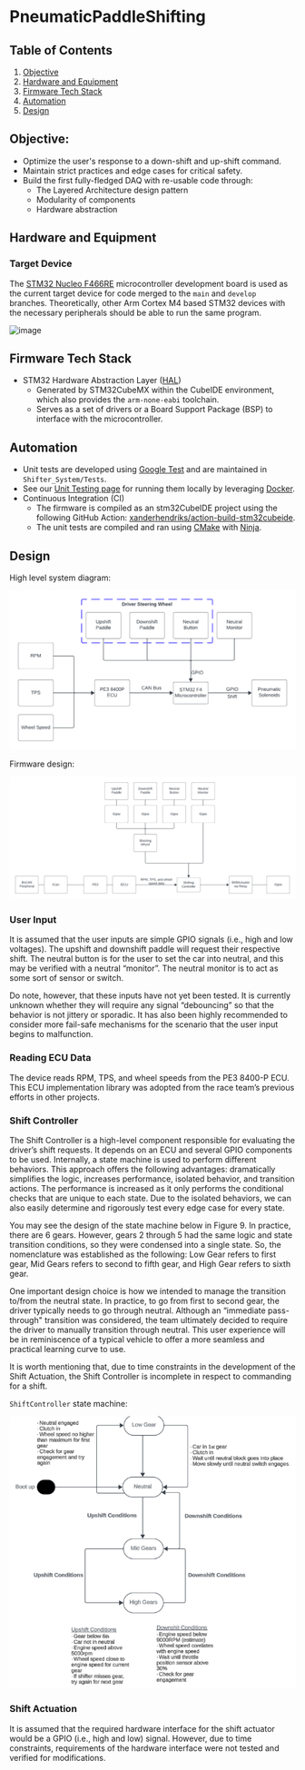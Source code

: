 # PneumaticPaddleShifting

## Table of Contents
1. [Objective](#objective)
2. [Hardware and Equipment](#hardware-and-equipment)
3. [Firmware Tech Stack](#firmware-tech-stack)
4. [Automation](#automation)
5. [Design](#design)

## Objective:
- Optimize the user's response to a down-shift and up-shift command.
- Maintain strict practices and edge cases for critical safety.
- Build the first fully-fledged DAQ with re-usable code through:
    - The Layered Architecture design pattern
    - Modularity of components
    - Hardware abstraction

## Hardware and Equipment
### Target Device
The [STM32 Nucleo F466RE](https://www.st.com/en/evaluation-tools/nucleo-f446re.html) microcontroller development board is used as the current target device for code merged to the `main` and `develop` branches. Theoretically, other Arm Cortex M4 based STM32 devices with the necessary peripherals should be able to run the same program.

![image](https://www.st.com/bin/ecommerce/api/image.PF262063.en.feature-description-include-personalized-no-cpn-medium.jpg)


## Firmware Tech Stack
- STM32 Hardware Abstraction Layer ([HAL](https://www.st.com/resource/en/user_manual/um1725-description-of-stm32f4-hal-and-lowlayer-drivers-stmicroelectronics.pdf))
  - Generated by STM32CubeMX within the CubeIDE environment, which also provides the `arm-none-eabi` toolchain.
  - Serves as a set of drivers or a Board Support Package (BSP) to interface with the microcontroller.

## Automation
- Unit tests are developed using [Google Test](https://google.github.io/googletest/) and are maintained in `Shifter_System/Tests`.
- See our [Unit Testing page](https://github.com/DallasFormulaRacing/DataAcquisition2.0/wiki/Unit-Testing) for running them locally by leveraging [Docker](https://docs.docker.com/get-started/overview/).
- Continuous Integration (CI)
  - The firmware is compiled as an stm32CubeIDE project using the following GitHub Action: [xanderhendriks/action-build-stm32cubeide](https://github.com/marketplace/actions/build-stm32cubeide-project).
  - The unit tests are compiled and ran using [CMake](https://cmake.org/cmake/help/latest/index.html) with [Ninja](https://ninja-build.org/manual.html). 


## Design

High level system diagram:

![High Level System Diagram](./docs/images/PaddleShifting_HighLevelDesign.png)

Firmware design:

![Firmware Design](./docs/images/PaddleShifting_FirmwareDesign.png)


### User Input

It is assumed that the user inputs are simple GPIO signals (i.e., high and low voltages). The upshift and downshift paddle will request their respective shift. The neutral button is for the user to set the car into neutral, and this may be verified with a neutral “monitor”. The neutral monitor is to act as some sort of sensor or switch.  

Do note, however, that these inputs have not yet been tested. It is currently unknown whether they will require any signal “debouncing” so that the behavior is not jittery or sporadic. It has also been highly recommended to consider more fail-safe mechanisms for the scenario that the user input begins to malfunction. 

### Reading ECU Data

The device reads RPM, TPS, and wheel speeds from the PE3 8400-P ECU. This ECU implementation library was adopted from the race team’s previous efforts in other projects. 

### Shift Controller

The Shift Controller is a high-level component responsible for evaluating the driver’s shift requests. It depends on an ECU and several GPIO components to be used. Internally, a state machine is used to perform different behaviors. This approach offers the following advantages: dramatically simplifies the logic, increases performance, isolated behavior, and transition actions. The performance is increased as it only performs the conditional checks that are unique to each state. Due to the isolated behaviors, we can also easily determine and rigorously test every edge case for every state.

You may see the design of the state machine below in Figure 9. In practice, there are 6 gears. However, gears 2 through 5 had the same logic and state transition conditions, so they were condensed into a single state. So, the nomenclature was established as the following: Low Gear refers to first gear, Mid Gears refers to second to fifth gear, and High Gear refers to sixth gear. 

One important design choice is how we intended to manage the transition to/from the neutral state. In practice, to go from first to second gear, the driver typically needs to go through neutral. Although an “immediate pass-through" transition was considered, the team ultimately decided to require the driver to manually transition through neutral. This user experience will be in reminiscence of a typical vehicle to offer a more seamless and practical learning curve to use. 

It is worth mentioning that, due to time constraints in the development of the Shift Actuation, the Shift Controller is incomplete in respect to commanding for a shift. 


`ShiftController` state machine:

![Shift Controller State Machine](./docs/images/PaddleShifting_StateMachine.png)



### Shift Actuation

It is assumed that the required hardware interface for the shift actuator would be a GPIO (i.e., high and low) signal. However, due to time constraints, requirements of the hardware interface were not tested and verified for modifications. 
